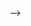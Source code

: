 <!-- # Portfolio
My Portfolio website for the representation of my works and skills
Visit 774852https://asthasingh222.github.io/MyPortfolio/

![image](https://github.com/Asthasingh222/Portfolio/assets/51/5a993bac-1fb2-4bf3-8ce8-982ff8ea6ed7) --> -->